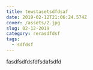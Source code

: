 ```yaml
---
title: tewstasetsdfdsaf
date: 2019-02-12T21:06:24.574Z
cover: /assets/2.jpg
slug: 02-12-2019
category: rerasdfdsf
tags:
  - sdfdsf
---
```

fasdfsdfdsfdfsdafsdfd
